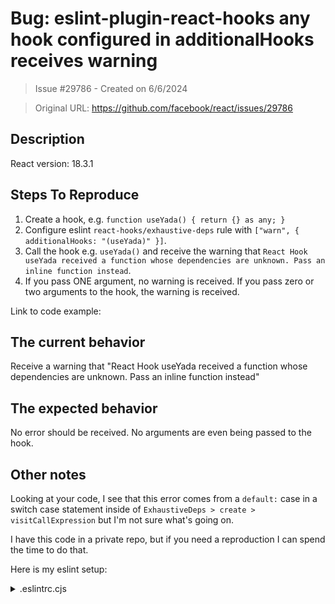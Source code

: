 # Bug: eslint-plugin-react-hooks any hook configured in additionalHooks receives warning

> Issue #29786 - Created on 6/6/2024

> Original URL: https://github.com/facebook/react/issues/29786

## Description

<!--
  Please provide a clear and concise description of what the bug is. Include
  screenshots if needed. Please test using the latest version of the relevant
  React packages to make sure your issue has not already been fixed.
-->

React version: 18.3.1

## Steps To Reproduce

1. Create a hook, e.g. `function useYada() { return {} as any; }` 
2. Configure eslint `react-hooks/exhaustive-deps` rule with `["warn", { additionalHooks: "(useYada)" }]`.
3. Call the hook e.g. `useYada()` and receive the warning that `React Hook useYada received a function whose dependencies are unknown. Pass an inline function instead`.
4. If you pass ONE argument, no warning is received. If you pass zero or two arguments to the hook, the warning is received.

<!--
  Your bug will get fixed much faster if we can run your code and it doesn't
  have dependencies other than React. Issues without reproduction steps or
  code examples may be immediately closed as not actionable.
-->

Link to code example:

<!--
  Please provide a CodeSandbox (https://codesandbox.io/s/new), a link to a
  repository on GitHub, or provide a minimal code example that reproduces the
  problem. You may provide a screenshot of the application if you think it is
  relevant to your bug report. Here are some tips for providing a minimal
  example: https://stackoverflow.com/help/mcve.
-->

## The current behavior

Receive a warning that "React Hook useYada received a function whose dependencies are unknown. Pass an inline function instead"

## The expected behavior

No error should be received. No arguments are even being passed to the hook.

## Other notes

Looking at your code, I see that this error comes from a `default:` case in a switch case statement inside of `ExhaustiveDeps > create > visitCallExpression` but I'm not sure what's going on.

I have this code in a private repo, but if you need a reproduction I can spend the time to do that.

Here is my eslint setup:

<details>
  <summary>.eslintrc.cjs</summary>

```js
/** @type {import("eslint").Linter.BaseConfig} */
module.exports = {
  root: true,
  env: { browser: true, es2020: true },
  extends: [
    "eslint:recommended",
    "plugin:@typescript-eslint/recommended",
    "plugin:react-hooks/recommended",
  ],
  ignorePatterns: ["/dist/", "/tmp/", ".eslintrc.cjs"],
  parser: "@typescript-eslint/parser",
  plugins: ["react-refresh"],
  rules: {
    "prefer-const": "warn",
    "@typescript-eslint/ban-types": [
      "warn",
      {
        // See https://github.com/typescript-eslint/typescript-eslint/issues/2063#issuecomment-675156492
        extendDefaults: true,
        types: {
          "{}": false,
        },
      },
    ],
    "@typescript-eslint/explicit-function-return-type": "off",
    // "@typescript-eslint/naming-convention": "warn",
    "@typescript-eslint/no-explicit-any": "off",
    "@typescript-eslint/no-namespace": "off",
    // "@typescript-eslint/no-non-null-assertion": "off",
    "@typescript-eslint/no-use-before-define": "off",
    "@typescript-eslint/no-unused-vars": [
      "warn",
      {
        /** Allow all unused args. */
        argsIgnorePattern: ".",
        /** Allow unused vars that start with an underscore. */
        varsIgnorePattern: "^_",
      },
    ],
    // "@typescript-eslint/no-var-requires": "off",
    "react-hooks/exhaustive-deps": [
      "warn",
      {
        additionalHooks: "(useYada|usePlatform|useWorkbench)",
        // stableHooksPattern: "usePlatform|useWorkbench",
      },
    ],
    "react-refresh/only-export-components": [
      "warn",
      { allowConstantExport: true },
    ],
  },
  overrides: [
    {
      files: ["**/*.{md,mdx}"],
      extends: ["plugin:mdx/recommended"],
      parser: "eslint-mdx",
      parserOptions: {
        project: "./tsconfig.json",
        ecmaFeatures: {
          jsx: true,
        },
        ecmaVersion: 12,
        sourceType: "module",
        extraFileExtensions: [".mdx"],
        extensions: [".mdx"],
      },
      // optional, if you want to lint code blocks at the same time
      settings: {
        "mdx/code-blocks": true,
        // optional, if you want to disable language mapper, set it to `false`
        // if you want to override the default language mapper inside, you can provide your own
        "mdx/language-mapper": {},
      },
    },
  ],
};
```

</details>

